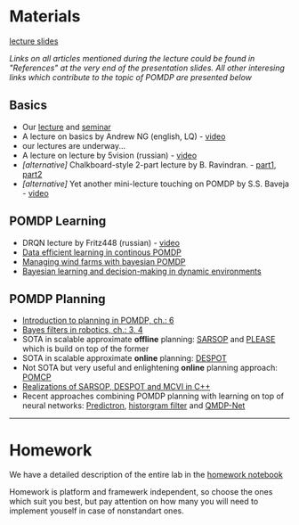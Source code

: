 # Materials
[lecture slides](https://yadi.sk/d/RGx8BUCr3Gq6DC)

_Links on all articles mentioned during the lecture could be found in "References" at the very end of the presentation slides. All other interesing links which contribute to the topic of POMDP are presented below_

## Basics
* Our [lecture](https://yadi.sk/i/pMdw-_uI3Gke7Z) and [seminar](https://yadi.sk/i/s1EEuEVd3Gke8k)
* A lecture on basics by Andrew NG (english, LQ) - [video](https://www.youtube.com/watch?v=yCqPMD6coO8)
* our lectures are underway...
* A lecture on lecture by 5vision (russian) - [video](https://www.youtube.com/watch?v=_dkaynuKUFE)
* _[alternative]_ Chalkboard-style 2-part lecture by B. Ravindran.  - [part1](https://www.youtube.com/watch?v=9G_KevA8DFY), [part2](https://www.youtube.com/watch?v=dMOUp7YzUpQ)
* _[alternative]_ Yet another mini-lecture touching on POMDP by S.S. Baveja - [video](https://www.youtube.com/watch?v=SE56KgF7aVc)

## POMDP Learning
* DRQN lecture by Fritz448 (russian) - [video](https://www.youtube.com/watch?v=bE5DIJvZexc)
* [Data efficient learning in continous POMDP](https://arxiv.org/abs/1602.02523v1)
* [Managing wind farms with bayesian POMDP](http://ascelibrary.org/doi/abs/10.1061/(ASCE)CP.1943-5487.0000390)
* [Bayesian learning and decision-making in dynamic environments](http://www.jmlr.org/papers/volume12/ross11a/ross11a.pdf)

## POMDP Planning
* [Introduction to planning in POMDP, ch.: 6](https://www.amazon.com/Decision-Making-Under-Uncertainty-Application/dp/0262029251)
* [Bayes filters in robotics, ch.: 3, 4](https://docs.ufpr.br/~danielsantos/ProbabilisticRobotics.pdf)
* SOTA in scalable approximate __offline__ planning:  [SARSOP](http://www.roboticsproceedings.org/rss04/p9.pdf) and [PLEASE](http://www.aaai.org/ocs/index.php/SOCS/SOCS15/paper/viewFile/10686/10627) which is build on top of the former
* SOTA in scalable approximate __online__ planning: [DESPOT](https://arxiv.org/pdf/1609.03250v1.pdf)
* Not SOTA but very useful and enlightening __online__ planning approach: [POMCP](https://papers.nips.cc/paper/4031-monte-carlo-planning-in-large-pomdps.pdf)
* [Realizations of SARSOP, DESPOT and MCVI in C++](http://bigbird.comp.nus.edu.sg/pmwiki/farm/appl/)
* Recent approaches combining  POMDP planning with learning on top of neural networks: [Predictron](https://openreview.net/pdf?id=BkJsCIcgl), [historgram filter](https://openreview.net/pdf?id=ByvJuTigl) and [QMDP-Net](https://arxiv.org/pdf/1703.06692.pdf)




---

# Homework

We have a detailed description of the entire lab in the [homework notebook](https://github.com/yandexdataschool/Practical_RL/blob/master/week7/7.3_homework.ipynb)

Homework is platform and framewerk independent, so choose the ones which suit you best, but pay attention on how many you will need to implement youself in case of nonstandart ones.
